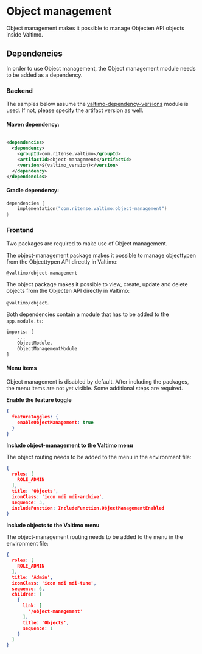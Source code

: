 # Object management

Object management makes it possible to manage Objecten API objects inside Valtimo.

## Dependencies

In order to use Object management, the Object management module needs to be added as a dependency.

### Backend

The samples below assume the [valtimo-dependency-versions](../core/valtimo-dependency-versions.md) module is used. If not, please specify the artifact version as well.

#### Maven dependency:

```xml

<dependencies>
  <dependency>
    <groupId>com.ritense.valtimo</groupId>
    <artifactId>object-management</artifactId>
    <version>${valtimo_version}</version>
  </dependency>
</dependencies>
```

#### Gradle dependency:

```kotlin
dependencies {
    implementation("com.ritense.valtimo:object-management")
}
```

### Frontend

Two packages are required to make use of Object management.

The object-management package makes it possible to manage objecttypen from the Objecttypen API directly in Valtimo:

`@valtimo/object-management`

The object package makes it possible to view, create, update and delete objects from the Objecten API directly in Valtimo:

`@valtimo/object`.

Both dependencies contain a module that has to be added to the `app.module.ts`:

```ts
imports: [
    ...
    ObjectModule,
    ObjectManagementModule
]
```

#### Menu items

Object management is disabled by default. After including the packages, the menu items are not yet visible. Some additional steps are required.

**Enable the feature toggle**

```json
{
  featureToggles: {
    enableObjectManagement: true
  }
}
```

**Include object-management to the Valtimo menu**

The object routing needs to be added to the menu in the environment file:

```json
{
  roles: [
    ROLE_ADMIN
  ],
  title: 'Objects',
  iconClass: 'icon mdi mdi-archive',
  sequence: 3,
  includeFunction: IncludeFunction.ObjectManagementEnabled
}
```

**Include objects to the Valtimo menu**

The object-management routing needs to be added to the menu in the environment file:

```json
{
  roles: [
    ROLE_ADMIN
  ],
  title: 'Admin',
  iconClass: 'icon mdi mdi-tune',
  sequence: 6,
  children: [
    {
      link: [
        '/object-management'
      ],
      title: 'Objects',
      sequence: 1
    }
  ]
}
```
